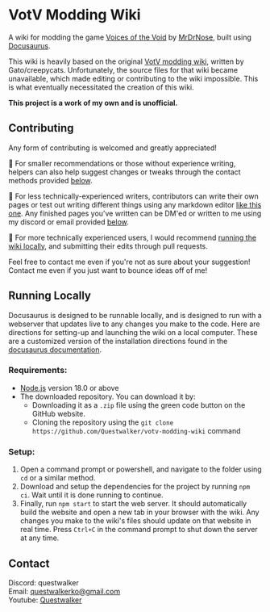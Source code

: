 # VotV Modding Wiki
A wiki for modding the game [Voices of the Void](https://mrdrnose.itch.io/votv) by [MrDrNose](https://mrdrnose.itch.io/), built using [Docusaurus](https://docusaurus.io/).

This wiki is heavily based on the original [VotV modding wiki](https://modding.ariral.space/), written by Gato/creepycats. Unfortunately, the source files for that wiki became unavailable, which made editing or contributing to the wiki impossible. This is what eventually necessitated the creation of this wiki.

**This project is a work of my own and is unofficial.**

## Contributing
Any form of contributing is welcomed and greatly appreciated!

🥉 For smaller recommendations or those without experience writing, helpers can also help suggest changes or tweaks through the contact methods provided [below](#contact).

🥈 For less technically-experienced writers, contributors can write their own pages or test out writing different things using any markdown editor [like this one](https://markdownlivepreview.com/). Any finished pages you've written can be DM'ed or written to me using my discord or email provided [below](#contact).

🥇 For more technically experienced users, I would recommend [running the wiki locally](#running-locally), and submitting their edits through pull requests.

Feel free to contact me even if you're not as sure about your suggestion! Contact me even if you just want to bounce ideas off of me!

## Running Locally
Docusaurus is designed to be runnable locally, and is designed to run with a webserver that updates live to any changes you make to the code. Here are directions for setting-up and launching the wiki on a local computer. These are a customized version of the installation directions found in the [docusaurus documentation](https://docusaurus.io/docs/installation).

### Requirements:
- [Node.js](https://nodejs.org/en/download) version 18.0 or above
- The downloaded repository. You can download it by:
  - Downloading it as a `.zip` file using the green code button on the GitHub website.
  - Cloning the repository using the `git clone https://github.com/Questwalker/votv-modding-wiki` command

### Setup:
1. Open a command prompt or powershell, and navigate to the folder using `cd` or a similar method.
2. Download and setup the dependencies for the project by running `npm ci`. Wait until it is done running to continue.
3. Finally, run `npm start` to start the web server. It should automatically build the website and open a new tab in your browser with the wiki. Any changes you make to the wiki's files should update on that website in real time. Press `Ctrl+C` in the command prompt to shut down the server at any time.

## Contact
Discord: questwalker\
Email: [questwalkerko@gmail.com](mailto:questwalkerko@gmail.com)\
Youtube: [Questwalker](https://www.youtube.com/channel/UCTA45ILB7_G_AlH1RfcJWxg)
